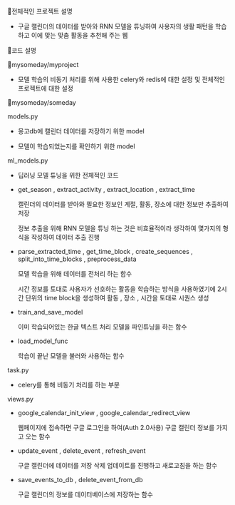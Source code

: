 📌전체적인 프로젝트 설명

- 구글 캘린더의 데이터를 받아와 RNN 모델을 튜닝하여 사용자의 생활 패턴을 학습하고 이에 맞는 맞춤 활동을 추천해 주는 웹
  
📌코드 설명

📍mysomeday/myproject

- 모델 학습의 비동기 처리를 위해 사용한 celery와 redis에 대한 설정 및 전체적인 프로젝트에 대한 설정
  
📍mysomeday/someday

models.py

- 몽고db에 캘린더 데이터를 저장하기 위한 model
  
- 모델이 학습되었는지를 확인하기 위한 model
  
ml_models.py

- 딥러닝 모델 튜닝을 위한 전체적인 코드
  
- get_season , extract_activity , extract_location , extract_time
  
  캘린더의 데이터를 받아와 필요한 정보인 계절, 활동, 장소에 대한 정보만 추출하여 저장
  
  정보 추출을 위해 RNN 모델을 튜닝 하는 것은 비효율적이라 생각하여 몇가지의 형식을 작성하여 데이터 추출 진행
  
- parse_extracted_time , get_time_block , create_sequences , split_into_time_blocks , preprocess_data
  
  모델 학습을 위해 데이터를 전처리 하는 함수
  
  시간 정보를 토대로 사용자가 선호하는 활동을 학습하는 방식을 사용하였기에 2시간 단위의 time block을 생성하여 활동 , 장소 , 시간을 토대로 시퀀스 생성
  
- train_and_save_model
  
  이미 학습되어있는 한글 텍스트 처리 모델을 파인튜닝을 하는 함수
  
- load_model_func
  
  학습이 끝난 모델을 불러와 사용하는 함수
  
task.py

- celery를 통해 비동기 처리를 하는 부분
  
views.py

- google_calendar_init_view , google_calendar_redirect_view
  
  웹페이지에 접속하면 구글 로그인을 하여(Auth 2.0사용) 구글 캘린더 정보를 가지고 오는 함수
  
- update_event , delete_event , refresh_event
  
  구글 캘린더에 데이터를 저장 삭제 업데이트를 진행하고 새로고침을 하는 함수
  
- save_events_to_db , delete_event_from_db
  
  구글 캘린더의 정보를 데이터베이스에 저장하는 함수

